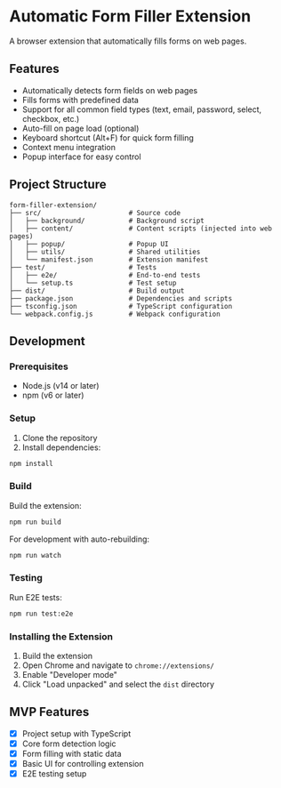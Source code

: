 # Automatic Form Filler Extension

A browser extension that automatically fills forms on web pages.

## Features

- Automatically detects form fields on web pages
- Fills forms with predefined data
- Support for all common field types (text, email, password, select, checkbox, etc.)
- Auto-fill on page load (optional)
- Keyboard shortcut (Alt+F) for quick form filling
- Context menu integration
- Popup interface for easy control

## Project Structure

```
form-filler-extension/
├── src/                      # Source code
│   ├── background/           # Background script
│   ├── content/              # Content scripts (injected into web pages)
│   ├── popup/                # Popup UI
│   ├── utils/                # Shared utilities
│   └── manifest.json         # Extension manifest
├── test/                     # Tests
│   ├── e2e/                  # End-to-end tests
│   └── setup.ts              # Test setup
├── dist/                     # Build output
├── package.json              # Dependencies and scripts
├── tsconfig.json             # TypeScript configuration
└── webpack.config.js         # Webpack configuration
```

## Development

### Prerequisites

- Node.js (v14 or later)
- npm (v6 or later)

### Setup

1. Clone the repository
2. Install dependencies:

```bash
npm install
```

### Build

Build the extension:

```bash
npm run build
```

For development with auto-rebuilding:

```bash
npm run watch
```

### Testing

Run E2E tests:

```bash
npm run test:e2e
```

### Installing the Extension

1. Build the extension
2. Open Chrome and navigate to `chrome://extensions/`
3. Enable "Developer mode"
4. Click "Load unpacked" and select the `dist` directory

## MVP Features

- [x] Project setup with TypeScript
- [x] Core form detection logic
- [x] Form filling with static data
- [x] Basic UI for controlling extension
- [x] E2E testing setup
